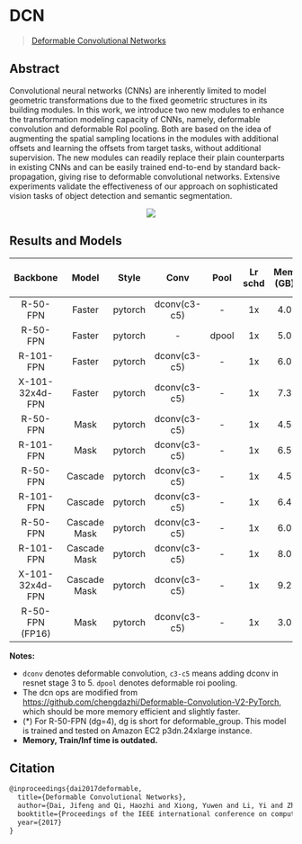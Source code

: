# DCN

> [Deformable Convolutional Networks](https://arxiv.org/abs/1703.06211)

<!-- [ALGORITHM] -->

## Abstract

Convolutional neural networks (CNNs) are inherently limited to model geometric transformations due to the fixed geometric structures in its building modules. In this work, we introduce two new modules to enhance the transformation modeling capacity of CNNs, namely, deformable convolution and deformable RoI pooling. Both are based on the idea of augmenting the spatial sampling locations in the modules with additional offsets and learning the offsets from target tasks, without additional supervision. The new modules can readily replace their plain counterparts in existing CNNs and can be easily trained end-to-end by standard back-propagation, giving rise to deformable convolutional networks. Extensive experiments validate the effectiveness of our approach on sophisticated vision tasks of object detection and semantic segmentation.

<div align=center>
<img src="https://user-images.githubusercontent.com/40661020/143876246-c4985e25-e286-4511-9b7c-97af2857461e.png"/>
</div>

## Results and Models

|    Backbone     |    Model     |  Style  |     Conv     | Pool  | Lr schd | Mem (GB) | Inf time (fps) | box AP | mask AP |                                                               Config                                                                |                                                                                                                                                                                       Download                                                                                                                                                                                       |
| :-------------: | :----------: | :-----: | :----------: | :---: | :-----: | :------: | :------------: | :----: | :-----: | :---------------------------------------------------------------------------------------------------------------------------------: | :----------------------------------------------------------------------------------------------------------------------------------------------------------------------------------------------------------------------------------------------------------------------------------------------------------------------------------------------------------------------------------: |
|    R-50-FPN     |    Faster    | pytorch | dconv(c3-c5) |   -   |   1x    |   4.0    |      17.8      |  41.3  |         |       [config](https://github.com/open-mmlab/rsidetection/tree/master/configs/dcn/faster_rcnn_r50_fpn_dconv_c3-c5_1x_coco.py)        |                      [model](https://download.openmmlab.com/rsidetection/v2.0/dcn/faster_rcnn_r50_fpn_dconv_c3-c5_1x_coco/faster_rcnn_r50_fpn_dconv_c3-c5_1x_coco_20200130-d68aed1e.pth) \| [log](https://download.openmmlab.com/rsidetection/v2.0/dcn/faster_rcnn_r50_fpn_dconv_c3-c5_1x_coco/faster_rcnn_r50_fpn_dconv_c3-c5_1x_coco_20200130_212941.log.json)                       |
|    R-50-FPN     |    Faster    | pytorch |      -       | dpool |   1x    |   5.0    |      17.2      |  38.9  |         |          [config](https://github.com/open-mmlab/rsidetection/tree/master/configs/dcn/faster_rcnn_r50_fpn_dpool_1x_coco.py)           |                                  [model](https://download.openmmlab.com/rsidetection/v2.0/dcn/faster_rcnn_r50_fpn_dpool_1x_coco/faster_rcnn_r50_fpn_dpool_1x_coco_20200307-90d3c01d.pth) \| [log](https://download.openmmlab.com/rsidetection/v2.0/dcn/faster_rcnn_r50_fpn_dpool_1x_coco/faster_rcnn_r50_fpn_dpool_1x_coco_20200307_203250.log.json)                                   |
|    R-101-FPN    |    Faster    | pytorch | dconv(c3-c5) |   -   |   1x    |   6.0    |      12.5      |  42.7  |         |       [config](https://github.com/open-mmlab/rsidetection/tree/master/configs/dcn/faster_rcnn_r101_fpn_dconv_c3-c5_1x_coco.py)       |                    [model](https://download.openmmlab.com/rsidetection/v2.0/dcn/faster_rcnn_r101_fpn_dconv_c3-c5_1x_coco/faster_rcnn_r101_fpn_dconv_c3-c5_1x_coco_20200203-1377f13d.pth) \| [log](https://download.openmmlab.com/rsidetection/v2.0/dcn/faster_rcnn_r101_fpn_dconv_c3-c5_1x_coco/faster_rcnn_r101_fpn_dconv_c3-c5_1x_coco_20200203_230019.log.json)                     |
| X-101-32x4d-FPN |    Faster    | pytorch | dconv(c3-c5) |   -   |   1x    |   7.3    |      10.0      |  44.5  |         |    [config](https://github.com/open-mmlab/rsidetection/tree/master/configs/dcn/faster_rcnn_x101_32x4d_fpn_dconv_c3-c5_1x_coco.py)    |        [model](https://download.openmmlab.com/rsidetection/v2.0/dcn/faster_rcnn_x101_32x4d_fpn_dconv_c3-c5_1x_coco/faster_rcnn_x101_32x4d_fpn_dconv_c3-c5_1x_coco_20200203-4f85c69c.pth) \| [log](https://download.openmmlab.com/rsidetection/v2.0/dcn/faster_rcnn_x101_32x4d_fpn_dconv_c3-c5_1x_coco/faster_rcnn_x101_32x4d_fpn_dconv_c3-c5_1x_coco_20200203_001325.log.json)         |
|    R-50-FPN     |     Mask     | pytorch | dconv(c3-c5) |   -   |   1x    |   4.5    |      15.4      |  41.8  |  37.4   |        [config](https://github.com/open-mmlab/rsidetection/tree/master/configs/dcn/mask_rcnn_r50_fpn_dconv_c3-c5_1x_coco.py)         |                          [model](https://download.openmmlab.com/rsidetection/v2.0/dcn/mask_rcnn_r50_fpn_dconv_c3-c5_1x_coco/mask_rcnn_r50_fpn_dconv_c3-c5_1x_coco_20200203-4d9ad43b.pth) \| [log](https://download.openmmlab.com/rsidetection/v2.0/dcn/mask_rcnn_r50_fpn_dconv_c3-c5_1x_coco/mask_rcnn_r50_fpn_dconv_c3-c5_1x_coco_20200203_061339.log.json)                           |
|    R-101-FPN    |     Mask     | pytorch | dconv(c3-c5) |   -   |   1x    |   6.5    |      11.7      |  43.5  |  38.9   |        [config](https://github.com/open-mmlab/rsidetection/tree/master/configs/dcn/mask_rcnn_r101_fpn_dconv_c3-c5_1x_coco.py)        |                        [model](https://download.openmmlab.com/rsidetection/v2.0/dcn/mask_rcnn_r101_fpn_dconv_c3-c5_1x_coco/mask_rcnn_r101_fpn_dconv_c3-c5_1x_coco_20200216-a71f5bce.pth) \| [log](https://download.openmmlab.com/rsidetection/v2.0/dcn/mask_rcnn_r101_fpn_dconv_c3-c5_1x_coco/mask_rcnn_r101_fpn_dconv_c3-c5_1x_coco_20200216_191601.log.json)                         |
|    R-50-FPN     |   Cascade    | pytorch | dconv(c3-c5) |   -   |   1x    |   4.5    |      14.6      |  43.8  |         |       [config](https://github.com/open-mmlab/rsidetection/tree/master/configs/dcn/cascade_rcnn_r50_fpn_dconv_c3-c5_1x_coco.py)       |                    [model](https://download.openmmlab.com/rsidetection/v2.0/dcn/cascade_rcnn_r50_fpn_dconv_c3-c5_1x_coco/cascade_rcnn_r50_fpn_dconv_c3-c5_1x_coco_20200130-2f1fca44.pth) \| [log](https://download.openmmlab.com/rsidetection/v2.0/dcn/cascade_rcnn_r50_fpn_dconv_c3-c5_1x_coco/cascade_rcnn_r50_fpn_dconv_c3-c5_1x_coco_20200130_220843.log.json)                     |
|    R-101-FPN    |   Cascade    | pytorch | dconv(c3-c5) |   -   |   1x    |   6.4    |      11.0      |  45.0  |         |      [config](https://github.com/open-mmlab/rsidetection/tree/master/configs/dcn/cascade_rcnn_r101_fpn_dconv_c3-c5_1x_coco.py)       |                  [model](https://download.openmmlab.com/rsidetection/v2.0/dcn/cascade_rcnn_r101_fpn_dconv_c3-c5_1x_coco/cascade_rcnn_r101_fpn_dconv_c3-c5_1x_coco_20200203-3b2f0594.pth) \| [log](https://download.openmmlab.com/rsidetection/v2.0/dcn/cascade_rcnn_r101_fpn_dconv_c3-c5_1x_coco/cascade_rcnn_r101_fpn_dconv_c3-c5_1x_coco_20200203_224829.log.json)                   |
|    R-50-FPN     | Cascade Mask | pytorch | dconv(c3-c5) |   -   |   1x    |   6.0    |      10.0      |  44.4  |  38.6   |    [config](https://github.com/open-mmlab/rsidetection/tree/master/configs/dcn/cascade_mask_rcnn_r50_fpn_dconv_c3-c5_1x_coco.py)     |          [model](https://download.openmmlab.com/rsidetection/v2.0/dcn/cascade_mask_rcnn_r50_fpn_dconv_c3-c5_1x_coco/cascade_mask_rcnn_r50_fpn_dconv_c3-c5_1x_coco_20200202-42e767a2.pth) \| [log](https://download.openmmlab.com/rsidetection/v2.0/dcn/cascade_mask_rcnn_r50_fpn_dconv_c3-c5_1x_coco/cascade_mask_rcnn_r50_fpn_dconv_c3-c5_1x_coco_20200202_010309.log.json)           |
|    R-101-FPN    | Cascade Mask | pytorch | dconv(c3-c5) |   -   |   1x    |   8.0    |      8.6       |  45.8  |  39.7   |    [config](https://github.com/open-mmlab/rsidetection/tree/master/configs/dcn/cascade_mask_rcnn_r101_fpn_dconv_c3-c5_1x_coco.py)    |        [model](https://download.openmmlab.com/rsidetection/v2.0/dcn/cascade_mask_rcnn_r101_fpn_dconv_c3-c5_1x_coco/cascade_mask_rcnn_r101_fpn_dconv_c3-c5_1x_coco_20200204-df0c5f10.pth) \| [log](https://download.openmmlab.com/rsidetection/v2.0/dcn/cascade_mask_rcnn_r101_fpn_dconv_c3-c5_1x_coco/cascade_mask_rcnn_r101_fpn_dconv_c3-c5_1x_coco_20200204_134006.log.json)         |
| X-101-32x4d-FPN | Cascade Mask | pytorch | dconv(c3-c5) |   -   |   1x    |   9.2    |                |  47.3  |  41.1   | [config](https://github.com/open-mmlab/rsidetection/tree/master/configs/dcn/cascade_mask_rcnn_x101_32x4d_fpn_dconv_c3-c5_1x_coco.py) | [model](https://download.openmmlab.com/rsidetection/v2.0/dcn/cascade_mask_rcnn_x101_32x4d_fpn_dconv_c3-c5_1x_coco/cascade_mask_rcnn_x101_32x4d_fpn_dconv_c3-c5_1x_coco-e75f90c8.pth) \| [log](https://download.openmmlab.com/rsidetection/v2.0/dcn/cascade_mask_rcnn_x101_32x4d_fpn_dconv_c3-c5_1x_coco/cascade_mask_rcnn_x101_32x4d_fpn_dconv_c3-c5_1x_coco-20200606_183737.log.json) |
| R-50-FPN (FP16) |     Mask     | pytorch | dconv(c3-c5) |   -   |   1x    |   3.0    |                |  41.9  |  37.5   |     [config](https://github.com/open-mmlab/rsidetection/tree/master/configs/fp16/mask_rcnn_r50_fpn_fp16_dconv_c3-c5_1x_coco.py)      |            [model](https://download.openmmlab.com/rsidetection/v2.0/fp16/mask_rcnn_r50_fpn_fp16_dconv_c3-c5_1x_coco/mask_rcnn_r50_fpn_fp16_dconv_c3-c5_1x_coco_20210520_180247-c06429d2.pth) \| [log](https://download.openmmlab.com/rsidetection/v2.0/fp16/mask_rcnn_r50_fpn_fp16_dconv_c3-c5_1x_coco/mask_rcnn_r50_fpn_fp16_dconv_c3-c5_1x_coco_20210520_180247.log.json)            |

**Notes:**

- `dconv` denotes deformable convolution, `c3-c5` means adding dconv in resnet stage 3 to 5. `dpool` denotes deformable roi pooling.
- The dcn ops are modified from https://github.com/chengdazhi/Deformable-Convolution-V2-PyTorch, which should be more memory efficient and slightly faster.
- (\*) For R-50-FPN (dg=4), dg is short for deformable_group. This model is trained and tested on Amazon EC2 p3dn.24xlarge instance.
- **Memory, Train/Inf time is outdated.**

## Citation

```latex
@inproceedings{dai2017deformable,
  title={Deformable Convolutional Networks},
  author={Dai, Jifeng and Qi, Haozhi and Xiong, Yuwen and Li, Yi and Zhang, Guodong and Hu, Han and Wei, Yichen},
  booktitle={Proceedings of the IEEE international conference on computer vision},
  year={2017}
}
```
